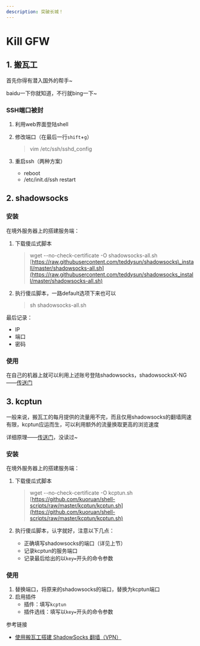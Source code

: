 ```yaml
---
description: 突破长城！
---
```


# Kill GFW

## 1. 搬瓦工

首先你得有潜入国外的帮手~

baidu一下你就知道，不行就bing一下~

### SSH端口被封

1. 利用web界面登陆shell
2. 修改端口（在最后一行`shift`+`g`）

   > vim /etc/ssh/sshd\_config

3. 重启ssh（两种方案）
   * reboot
   * /etc/init.d/ssh restart

## 2. shadowsocks

### 安装

在境外服务器上的搭建服务端：

1. 下载傻瓜式脚本

   > wget --no-check-certificate -O shadowsocks-all.sh [https://raw.githubusercontent.com/teddysun/shadowsocks\_install/master/shadowsocks-all.sh](https://raw.githubusercontent.com/teddysun/shadowsocks_install/master/shadowsocks-all.sh)

2. 执行傻瓜脚本，一路default选项下来也可以

   > sh shadowsocks-all.sh

最后记录：

* IP
* 端口
* 密码

### 使用

在自己的机器上就可以利用上述账号登陆shadowsocks，shadowsocksX-NG——[传送门](https://github.com/shadowsocks/ShadowsocksX-NG)

## 3. kcptun

一般来说，搬瓦工的每月提供的流量用不完，而且仅用shadowsocks的翻墙网速有限，kcptun应运而生，可以利用额外的流量换取更高的浏览速度

详细原理——[传送门](https://github.com/xtaci/kcptun)，没读过~

### 安装

在境外服务器上的搭建服务端：

1. 下载傻瓜式脚本

   > wget --no-check-certificate -O kcptun.sh [https://github.com/kuoruan/shell-scripts/raw/master/kcptun/kcptun.sh](https://github.com/kuoruan/shell-scripts/raw/master/kcptun/kcptun.sh)

2. 执行傻瓜脚本，认字就好，注意以下几点：
   * 正确填写shadowsocks的端口（详见上节）
   * 记录kcptun的服务端口
   * 记录最后给出的以`key=`开头的命令参数

### 使用

1. 替换端口，将原来的shadowsocks的端口，替换为kcptun端口
2. 启用插件
   * 插件：填写`kcptun`
   * 插件选线：填写以`key=`开头的命令参数

参考链接

* [使用搬瓦工搭建 ShadowSocks 翻墙（VPN）](https://depthlove.github.io/2019/03/29/establish-vpn-server/)

